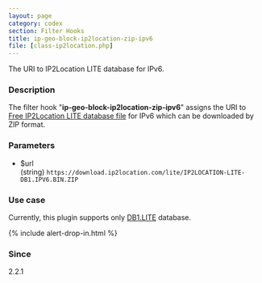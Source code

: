 ```yaml
---
layout: page
category: codex
section: Filter Hooks
title: ip-geo-block-ip2location-zip-ipv6
file: [class-ip2location.php]
---
```


The URI to IP2Location LITE database for IPv6.

<!--more-->

### Description ###

The filter hook "**ip-geo-block-ip2location-zip-ipv6**" assigns the URI to 
[Free IP2Location LITE database file][IP2LocLITE] for IPv6 which can be 
downloaded by ZIP format.

### Parameters ###

- $url  
  (string) `https://download.ip2location.com/lite/IP2LOCATION-LITE-DB1.IPV6.BIN.ZIP`

### Use case ###

Currently, this plugin supports only [DB1.LITE][IP2LocDB1] database.

{% include alert-drop-in.html %}

### Since ###

2.2.1

[IP-Geo-Block]: https://wordpress.org/plugins/ip-geo-block/ "WordPress › IP Geo Block « WordPress Plugins"
[IP2LocLITE]:   https://lite.ip2location.com/ "Free IP Geolocation Database"
[IP2LocDB1]:    https://lite.ip2location.com/database-ip-country "Free IP2Location LITE IP-COUNTRY"
